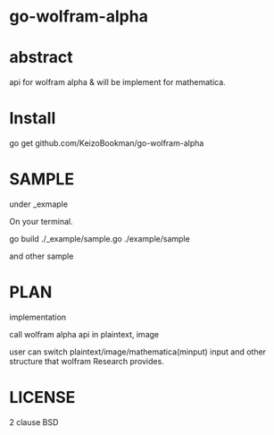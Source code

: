 go-wolfram-alpha
====

abstract
====

api for wolfram alpha & will be implement for mathematica.


Install
====

go get github.com/KeizoBookman/go-wolfram-alpha

SAMPLE
====
under _exmaple

On your terminal.

go build ./_example/sample.go
./example/sample

and other sample

PLAN
====
implementation

call wolfram alpha api in plaintext, image

user can switch plaintext/image/mathematica(minput) input and other structure that wolfram Research provides.

LICENSE
====
2 clause BSD
